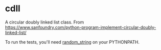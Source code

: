 # cdll
A circular doubly linked list class. From https://www.sanfoundry.com/python-program-implement-circular-doubly-linked-list/

To run the tests, you'll need [random_string](https://github.com/bfollek/random_string) on your PYTHONPATH.
